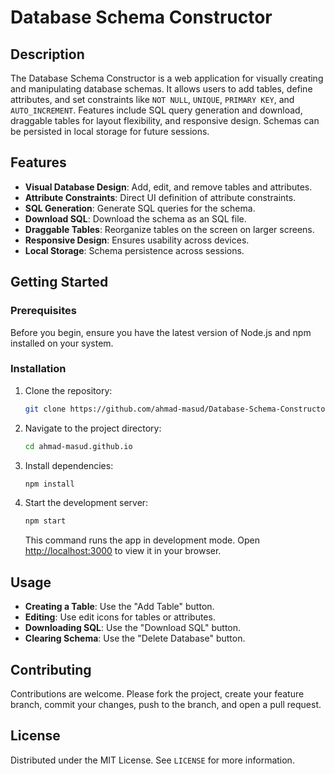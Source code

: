 # Database Schema Constructor

## Description
The Database Schema Constructor is a web application for visually creating and manipulating database schemas. It allows users to add tables, define attributes, and set constraints like `NOT NULL`, `UNIQUE`, `PRIMARY KEY`, and `AUTO_INCREMENT`. Features include SQL query generation and download, draggable tables for layout flexibility, and responsive design. Schemas can be persisted in local storage for future sessions.

## Features
- **Visual Database Design**: Add, edit, and remove tables and attributes.
- **Attribute Constraints**: Direct UI definition of attribute constraints.
- **SQL Generation**: Generate SQL queries for the schema.
- **Download SQL**: Download the schema as an SQL file.
- **Draggable Tables**: Reorganize tables on the screen on larger screens.
- **Responsive Design**: Ensures usability across devices.
- **Local Storage**: Schema persistence across sessions.

## Getting Started

### Prerequisites
Before you begin, ensure you have the latest version of Node.js and npm installed on your system.

### Installation
1. Clone the repository:
   ```bash
   git clone https://github.com/ahmad-masud/Database-Schema-Constructor
   ```
2. Navigate to the project directory:
   ```bash
   cd ahmad-masud.github.io
   ```
3. Install dependencies:
   ```bash
   npm install
   ```
4. Start the development server:
   ```bash
   npm start
   ```
   This command runs the app in development mode. Open [http://localhost:3000](http://localhost:3000) to view it in your browser.
   
## Usage
- **Creating a Table**: Use the "Add Table" button.
- **Editing**: Use edit icons for tables or attributes.
- **Downloading SQL**: Use the "Download SQL" button.
- **Clearing Schema**: Use the "Delete Database" button.

## Contributing
Contributions are welcome. Please fork the project, create your feature branch, commit your changes, push to the branch, and open a pull request.

## License
Distributed under the MIT License. See `LICENSE` for more information.